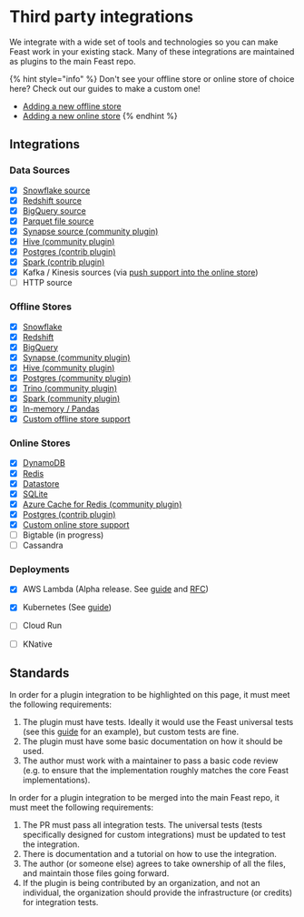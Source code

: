 # Third party integrations

We integrate with a wide set of tools and technologies so you can make Feast work in your existing stack. Many of these integrations are maintained as plugins to the main Feast repo.

{% hint style="info" %}
Don't see your offline store or online store of choice here? Check out our guides to make a custom one!

* [Adding a new offline store](../how-to-guides/adding-a-new-offline-store.md)
* [Adding a new online store](../how-to-guides/adding-support-for-a-new-online-store.md)
{% endhint %}

## Integrations

### **Data Sources**

* [x] [Snowflake source](https://docs.feast.dev/reference/data-sources/snowflake)
* [x] [Redshift source](https://docs.feast.dev/reference/data-sources/redshift)
* [x] [BigQuery source](https://docs.feast.dev/reference/data-sources/bigquery)
* [x] [Parquet file source](https://docs.feast.dev/reference/data-sources/file)
* [x] [Synapse source (community plugin)](https://github.com/Azure/feast-azure)
* [x] [Hive (community plugin)](https://github.com/baineng/feast-hive)
* [x] [Postgres (contrib plugin)](https://docs.feast.dev/reference/data-sources/postgres)
* [x] [Spark (contrib plugin)](https://docs.feast.dev/reference/data-sources/spark)
* [x] Kafka / Kinesis sources (via [push support into the online store](https://docs.feast.dev/reference/data-sources/push))
* [ ] HTTP source

### Offline Stores

* [x] [Snowflake](https://docs.feast.dev/reference/offline-stores/snowflake)
* [x] [Redshift](https://docs.feast.dev/reference/offline-stores/redshift)
* [x] [BigQuery](https://docs.feast.dev/reference/offline-stores/bigquery)
* [x] [Synapse (community plugin)](https://github.com/Azure/feast-azure)
* [x] [Hive (community plugin)](https://github.com/baineng/feast-hive)
* [x] [Postgres (community plugin)](https://github.com/nossrannug/feast-postgres)
* [x] [Trino (community plugin)](https://github.com/Shopify/feast-trino)
* [x] [Spark (community plugin)](https://github.com/Adyen/feast-spark-offline-store)
* [x] [In-memory / Pandas](https://docs.feast.dev/reference/offline-stores/file)
* [x] [Custom offline store support](https://docs.feast.dev/how-to-guides/adding-a-new-offline-store)

### Online Stores

* [x] [DynamoDB](https://docs.feast.dev/reference/online-stores/dynamodb)
* [x] [Redis](https://docs.feast.dev/reference/online-stores/redis)
* [x] [Datastore](https://docs.feast.dev/reference/online-stores/datastore)
* [x] [SQLite](https://docs.feast.dev/reference/online-stores/sqlite)
* [x] [Azure Cache for Redis (community plugin)](https://github.com/Azure/feast-azure)
* [x] [Postgres (contrib plugin)](https://docs.feast.dev/reference/online-stores/postgres)
* [x] [Custom online store support](https://docs.feast.dev/how-to-guides/adding-support-for-a-new-online-store)
* [ ] Bigtable (in progress)
* [ ] Cassandra

### **Deployments**

* [x] AWS Lambda (Alpha release. See [guide](../reference/alpha-aws-lambda-feature-server.md) and [RFC](https://docs.google.com/document/d/1eZWKWzfBif66LDN32IajpaG-j82LSHCCOzY6R7Ax7MI/edit))
* [x] Kubernetes (See [guide](https://docs.feast.dev/how-to-guides/running-feast-in-production#4.3.-java-based-feature-server-deployed-on-kubernetes))
* [ ] Cloud Run
* [ ] KNative


## Standards

In order for a plugin integration to be highlighted on this page, it must meet the following requirements:

1. The plugin must have tests. Ideally it would use the Feast universal tests (see this [guide](../how-to-guides/adding-or-reusing-tests.md) for an example), but custom tests are fine.
2. The plugin must have some basic documentation on how it should be used.
3. The author must work with a maintainer to pass a basic code review (e.g. to ensure that the implementation roughly matches the core Feast implementations).&#x20;

In order for a plugin integration to be merged into the main Feast repo, it must meet the following requirements:

1. The PR must pass all integration tests. The universal tests (tests specifically designed for custom integrations) must be updated to test the integration.
2. There is documentation and a tutorial on how to use the integration.
3. The author (or someone else) agrees to take ownership of all the files, and maintain those files going forward.
4. If the plugin is being contributed by an organization, and not an individual, the organization should provide the infrastructure (or credits) for integration tests.
